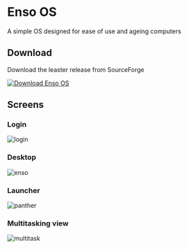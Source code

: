 # Enso OS

A simple OS designed for ease of use and ageing computers

## Download

Download the leaster release from SourceForge

[![Download Enso OS](https://img.shields.io/sourceforge/dm/enso-os.svg)](https://sourceforge.net/projects/enso-os/files/latest/download)

## Screens

### Login 

![login](https://i.imgur.com/g6FmczJ.jpg)
	
### Desktop

![enso](https://i.imgur.com/yeANZiW.png)

### Launcher

![panther](https://i.imgur.com/UuxxqxQ.png)

### Multitasking view

![multitask](https://i.imgur.com/79wnAGs.jpg)